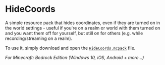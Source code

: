 # HideCoords

A simple resource pack that hides coordinates, even if they are turned on in the world settings - useful if you're on a realm or world with them turned on and you want them off for yourself, but still on for others (e.g. while recording/streaming on a realm).

To use it, simply download and open the [`HideCoords.mcpack`](https://raw.githubusercontent.com/TheDragonRing/hidecoords/master/HideCoords.mcpack) file.

_For Minecraft: Bedrock Edition (Windows 10, iOS, Android + more...)_
